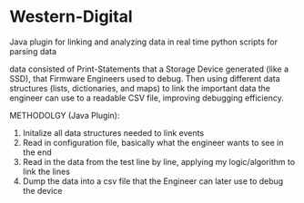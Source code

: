 # Western-Digital
Java plugin for linking and analyzing data in real time
python scripts for parsing data

data consisted of Print-Statements that a Storage Device generated (like a SSD), that Firmware Engineers used to debug. Then using different data structures (lists, dictionaries, and maps) to link the important data the engineer can use to a readable CSV file, improving debugging efficiency.

METHODOLGY (Java Plugin):
1. Initalize all data structures needed to link events
2. Read in configuration file, basically what the engineer wants to see in the end
3. Read in the data from the test line by line, applying my logic/algorithm to link the lines
4. Dump the data into a csv file that the Engineer can later use to debug the device
